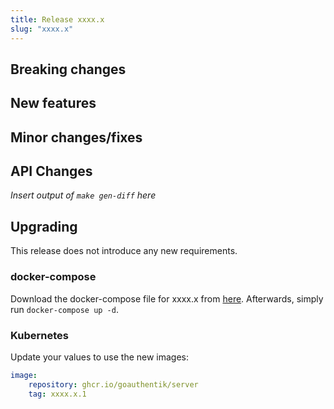 ```yaml
---
title: Release xxxx.x
slug: "xxxx.x"
---
```


## Breaking changes

## New features

## Minor changes/fixes

## API Changes

_Insert output of `make gen-diff` here_

## Upgrading

This release does not introduce any new requirements.

### docker-compose

Download the docker-compose file for xxxx.x from [here](https://goauthentik.io/version/xxxx.x/docker-compose.yml). Afterwards, simply run `docker-compose up -d`.

### Kubernetes

Update your values to use the new images:

```yaml
image:
    repository: ghcr.io/goauthentik/server
    tag: xxxx.x.1
```
